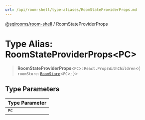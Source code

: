 ```yaml
---
url: /api/room-shell/type-aliases/RoomStateProviderProps.md
---
```

[@sqlrooms/room-shell](../index.md) / RoomStateProviderProps

# Type Alias: RoomStateProviderProps\<PC>

> **RoomStateProviderProps**<`PC`>: `React.PropsWithChildren`<{ `roomStore`: [`RoomStore`](RoomStore.md)<`PC`>; }>

## Type Parameters

| Type Parameter |
| ------ |
| `PC` |
